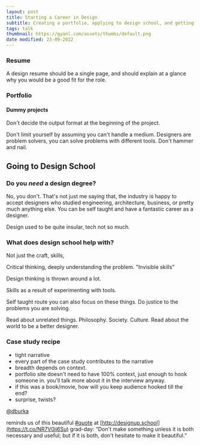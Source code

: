 ```yaml
---
layout: post
title: Starting a Career in Design
subtitle: Creating a portfolio, applying to design school, and getting jobs, internships or freelance projects
tags: talk
thumbnail: https://gyanl.com/assets/thumbs/default.png
date modified: 23-09-2022
---
```


### Resume

A design resume should be a single page, and should explain at a glance why you would be a good fit for the role.

### Portfolio


#### Dummy projects
Don't decide the output format at the beginning of the project.

Don't limit yourself by assuming you can't handle a medium. Designers are problem solvers, you can solve problems with different tools. Don't hammer and nail.

## Going to Design School

### Do you *need* a design degree?

No, you don't. That's not just me saying that, the industry is happy to accept designers who studied engineering, architecture, business, or pretty much anything else. You can be self taught and have a fantastic career as a designer.

Design used to be quite insular, tech not so much. 

### What does design school help with?

Not just the craft, skills, 

Critical thinking, deeply understanding the problem. "Invisible skills"

Design thinking is thrown around a lot. 

Skills as a result of experimenting with tools. 

Self taught route you can also focus on these things. Do justice to the problems you are solving. 

Read about unrelated things. Philosophy. Society. Culture. Read about the world to be a better designer. 

### Case study recipe

- tight narrative
- every part of the case study contributes to the narrative
- breadth depends on context.
- portfolio site doesn't need to have 100% context, just enough to hook someone in. you'll talk more about it in the interview anyway. 
- if this was a book/movie, how will you keep audience hooked till the end? 
- surprise, twists?


[@dburka](https://twitter.com/dburka)

reminds us of this beautiful [#quote](https://twitter.com/hashtag/quote?src=hashtag_click) at [http://designup.school](https://t.co/NR7V0ji6Su) grad-day: “Don't make something unless it is both necessary and useful; but if it is both, don't hesitate to make it beautiful.”
